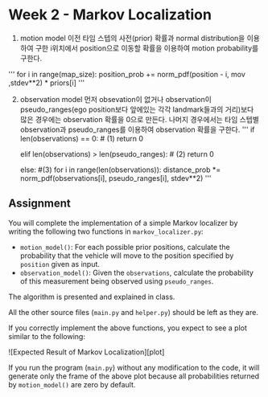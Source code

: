 # Week 2 - Markov Localization

1. motion model
  이전 타임 스텝의 사전(prior) 확률과 normal distribution을 이용하여 구한 i위치에서 position으로 이동할 확률을 이용하여 motion probability를 구한다.

  '''
    for i in range(map_size):
          position_prob += norm_pdf(position - i, mov ,stdev**2) * priors[i]
  '''

2. observation model
  먼저 obsevation이 없거나 observation이 pseudo_ranges(ego position보다 앞에있는 각각 landmark들과의 거리)보다 많은 경우에는 observation 확률을 0으로 만든다. 나머지 경우에서는 타임 스텝별 observation과 pseudo_ranges를 이용하여 observation 확률을 구한다.
   '''
    if len(observations) == 0: # (1)
        return 0
        
    elif len(observations) > len(pseudo_ranges): # (2)
        return 0
        
    else: #(3)
        for i in range(len(observations)):
            distance_prob *= norm_pdf(observations[i], pseudo_ranges[i], stdev**2)
   '''



## Assignment

You will complete the implementation of a simple Markov localizer by writing the following two functions in `markov_localizer.py`:

* `motion_model()`: For each possible prior positions, calculate the probability that the vehicle will move to the position specified by `position` given as input.
* `observation_model()`: Given the `observations`, calculate the probability of this measurement being observed using `pseudo_ranges`.

The algorithm is presented and explained in class.

All the other source files (`main.py` and `helper.py`) should be left as they are.

If you correctly implement the above functions, you expect to see a plot similar to the following:

![Expected Result of Markov Localization][plot]

If you run the program (`main.py`) without any modification to the code, it will generate only the frame of the above plot because all probabilities returned by `motion_model()` are zero by default.
